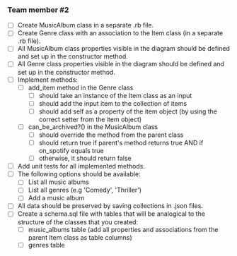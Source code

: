 ### Team member #2
- [ ] Create MusicAlbum class in a separate .rb file.
- [ ] Create Genre class with an association to the Item class (in a separate .rb file).
- [ ] All MusicAlbum class properties visible in the diagram should be defined and set up in the constructor method.
- [ ] All Genre class properties visible in the diagram should be defined and set up in the constructor method.
- [ ] Implement methods:
    - [ ] add_item method in the Genre class
        - [ ] should take an instance of the Item class as an input
        - [ ] should add the input item to the collection of items
        - [ ] should add self as a property of the item object (by using the correct setter from the item object)
    - [ ] can_be_archived?() in the MusicAlbum class
        - [ ] should override the method from the parent class
        - [ ] should return true if parent's method returns true AND if on_spotify equals true
        - [ ] otherwise, it should return false
 - [ ] Add unit tests for all implemented methods.
 - [ ] The following options should be available:
    - [ ] List all music albums
    - [ ] List all genres (e.g 'Comedy', 'Thriller')
    - [ ] Add a music album
 - [ ] All data should be preserved by saving collections in .json files.
 - [ ] Create a schema.sql file with tables that will be analogical to the structure of the classes that you created:
    - [ ] music_albums table (add all properties and associations from the parent Item class as table columns)
    - [ ] genres table
